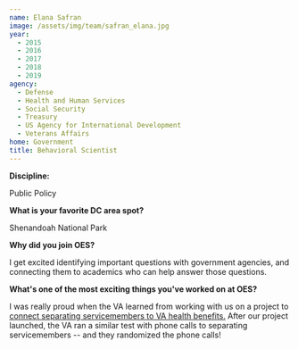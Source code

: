 ```yaml
---
name: Elana Safran
image: /assets/img/team/safran_elana.jpg
year: 
  - 2015
  - 2016
  - 2017
  - 2018
  - 2019
agency:
  - Defense
  - Health and Human Services
  - Social Security
  - Treasury
  - US Agency for International Development
  - Veterans Affairs
home: Government
title: Behavioral Scientist
---
```


**Discipline:**

Public Policy

**What is your favorite DC area spot?**

Shenandoah National Park

**Why did you join OES?**

I get excited identifying important questions with government agencies, and connecting them to academics who can help answer those questions.

**What's one of the most exciting things you've worked on at OES?**

I was really proud when the VA learned from working with us on a project to <a href="https://oes.gsa.gov/projects/va-health-care-benefits/">connect separating servicemembers to VA health benefits.</a> After our project launched, the VA ran a similar test with phone calls to separating servicemembers -- and they randomized the phone calls! 
